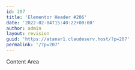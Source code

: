 ```yaml
---
id: 207
title: 'Elementor Header #206'
date: '2022-02-04T15:40:22+00:00'
author: admin
layout: revision
guid: 'https://atanar1.claudeserv.host/?p=207'
permalink: '/?p=207'
---
```


<div class="elementor-theme-builder-content-area">Content Area</div>